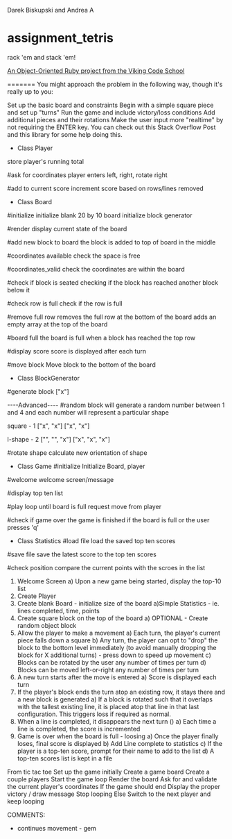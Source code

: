 Darek Biskupski and Andrea A

assignment_tetris
=================
rack 'em and stack 'em!

[An Object-Oriented Ruby project from the Viking Code School](http://www.vikingcodeschool.com)

=======
You might approach the problem in the following way, though it's really up to you:

Set up the basic board and constraints
Begin with a simple square piece and set up "turns"
Run the game and include victory/loss conditions
Add additional pieces and their rotations
Make the user input more "realtime" by not requiring the ENTER key. You can check out this Stack Overflow Post and this library for some help doing this.




- Class Player

store player's running total

#ask for coordinates
player enters left, right, rotate right

#add to current score
increment score based on rows/lines removed



- Class Board

#initialize
    initialize blank 20 by 10 board
    initialize block generator

#render
display current state of the board

#add new block to board
the block is added to top of board in the middle

#coordinates available
check the space is free

#coordinates_valid
check the coordinates are within the board

#check if block is seated
checking if the block has reached another block below it

#check row is full
check if the row is full

#remove full row
removes the full row at the bottom of the board 
adds an empty array at the top of the board

#board full
the board is full when a block has reached the top row

#display score
score is displayed after each turn

#move block
Move block to the bottom of the board



- Class BlockGenerator

#generate block
["x"]

----Advanced----
#random block
will generate a random number between 1 and 4
and each number will represent a particular shape

square - 1
["x", "x"]
["x", "x"]

l-shape - 2
["", "",  "x"]
["x", "x", "x"]

#rotate shape
calculate new orientation of shape





- Class Game
#initialize
Initialize Board, player

#welcome
welcome screen/message

#display top ten list

#play
loop until board is full
request move from player

#check if game over
the game is finished if the board is full or the user presses 'q'



- Class Statistics
#load file
load the saved top ten scores

#save file
save the latest score to the top ten scores

#check position 
compare the current points with the scroes in the list







1. Welcome Screen
    a) Upon a new game being started, display the top-10 list
2. Create Player
3. Create blank Board - initialize size of the board
    a)Simple Statistics - ie. lines completed, time, points
4. Create square block on the top of the board
    a) OPTIONAL - Create random object block
5. Allow the player to make a movement
    a) Each turn, the player's current piece falls down a square
    b) Any turn, the player can opt to "drop" the block to the bottom level immediately (to avoid manually dropping the block for X additional turns) - press down to speed up movement
    c) Blocks can be rotated by the user any number of times per turn
    d) Blocks can be moved left-or-right any number of times per turn
6. A new turn starts after the move is entered
    a) Score is displayed each turn
7. If the player's block ends the turn atop an existing row, it stays there and a new block is generated
    a) If a block is rotated such that it overlaps with the tallest existing line, it is placed atop that line in that last configuration. This triggers loss if required as normal.
8. When a line is completed, it disappears the next turn ()
    a) Each time a line is completed, the score is incremented
9. Game is over when the board is full - loosing
a) Once the player finally loses, final score is displayed
b) Add Line complete to statistics
c) If the player is a top-ten score, prompt for their name to add to the list
d) A top-ten scores list is kept in a file


From tic tac toe
Set up the game initially
    Create a game board
    Create a couple players
Start the game loop
    Render the board
    Ask for and validate the current player's coordinates
    If the game should end
        Display the proper victory / draw message
        Stop looping
    Else
        Switch to the next player and keep looping








COMMENTS:
- continues movement - gem



